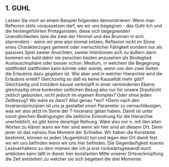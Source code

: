 ## 1. GUHL
 Lassen Sie mich an einem Beispiel folgendes demonstrieren: Wenn man Reflexion stets voraussetzen darf, wo wir uns begegnen - das Guhl-Ich und die herbeigeführten Protagonisten, diese sich begegnenden Unendlichkeiten (wie die zwei der Himmel und des Brunnen in sich starrenden) - wenn wir jene also einmal setzen; Reflexion nicht im Sinne eines Charakterzuges gemeint oder menschlicher Fähigkeit sondern nur als passives Spiel zweier Ansichten, zweier Intentionen sich zu äußern dann kommen wir bald dahin sie zwischen beiden anzusehen als Bindeglied Austauschsphäre oder besser schon: Medium, in welchem die Begegnung stattfindet stattfinden kann könnte oder würde, wenn von den zwei Seiten die Erlaubnis dazu gegeben ist. Wie aber und in welcher Hierarchie wird die Erlaubnis erteilt? Gleichzeitig so daß es keine Kausalität mehr gibt? Gleichzeitig und trotzdem kausal verknüpft in einer verminderten Ebene; gleich*zeitig* ohne konkreten zeitlichen Bezug also nur für unsere Draufsicht zeitlich gebunden, nicht jedoch im eigenen Komplex? Oder ohne jeden Zeitbezug? *Wo* wäre es dann? Also genau *wo? *Denn nach den Invarianzprinzipien ist uns ja gestattet *einen* Parameter zu vernachlässigen, was wir also jetzt im Sinne der T-Invarianz getan haben. Damit ist unter sonst gleichen Bedingungen die zeitliche Einordnung für die Hierarchie unerheblich, es gibt keine derartige Reihung. Wäre also nur n. mit den alten Worten zu klären wann wir hier sind wenn wir hier sind an diesem Ort. Denn jener ist das nahezu fixe Moment der Schreibe. Wir haben die Konstante bestimmt, können es jeden (Augenblick) tun und legen den Ort damit fest wo wir uns befinden wenn wir uns hier befinden. Die Gegenläufigkeit eueres Leseverhaltens zu dem meinen der ich ja erst rückwärtsgewandt euch anblicken kann läßt in dieser hier konstanten Mitte unserer Ortsverknüpfung die Zeit entstehen *zu* welcher sie sich begeben die drei Momente:    
